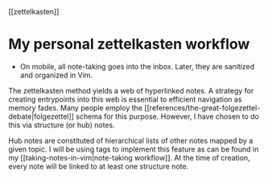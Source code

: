 [[zettelkasten]]

# My personal zettelkasten workflow

- On mobile, all note-taking goes into the inbox. Later, they are sanitized and organized in Vim.

The zettelkasten method yields a web of hyperlinked notes. A strategy for creating entrypoints into this web is essential to efficient navigation as memory fades. Many people employ the [[references/the-great-folgezettel-debate|folgezettel]] schema for this purpose. However, I have chosen to do this via structure (or hub) notes.

Hub notes are constituted of hierarchical lists of other notes mapped by a given topic. I will be using tags to implement this feature as can be found in my [[taking-notes-in-vim|note-taking workflow]]. At the time of creation, every note will be linked to at least one structure note.
